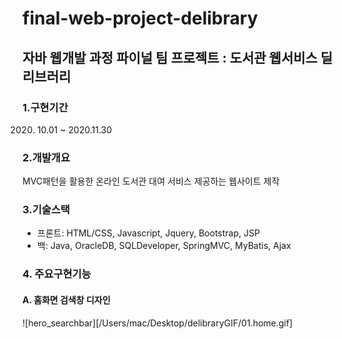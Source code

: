 # final-web-project-delibrary
## 자바 웹개발 과정 파이널 팀 프로젝트 : 도서관 웹서비스 딜리브러리

### 1.구현기간
2020. 10.01 ~ 2020.11.30

### 2.개발개요
MVC패턴을 활용한 온라인 도서관 대여 서비스 제공하는 웹사이트 제작 

### 3.기술스택
  - 프론트: HTML/CSS, Javascript, Jquery, Bootstrap, JSP
  - 백: Java, OracleDB, SQLDeveloper, SpringMVC, MyBatis, Ajax

### 4. 주요구현기능
  #### A. 홈화면 검색창 디자인
  ![hero_searchbar][/Users/mac/Desktop/delibraryGIF/01.home.gif]

   
  



